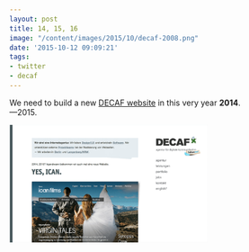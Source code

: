 ```yaml
---
layout: post
title: 14, 15, 16
image: "/content/images/2015/10/decaf-2008.png"
date: '2015-10-12 09:09:21'
tags:
- twitter
- decaf
---
```


We need to build a new [DECAF website](http://decaf.de) in this very year __2014__.  
—2015.

<img style="width: 70%; height: auto;" src="/content/images/2015/10/decaf-2008.png" alt="DECAF 2008">